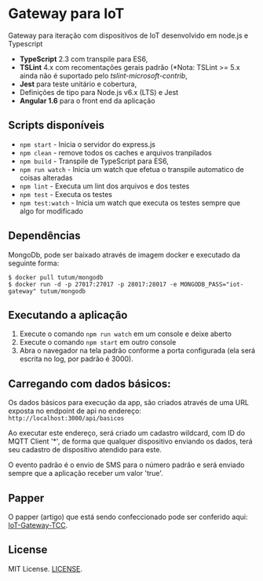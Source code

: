 # Gateway para IoT

Gateway para iteração com dispositivos de IoT desenvolvido em node.js e Typescript

+ **TypeScript** 2.3 com transpile para ES6,
+ **TSLint** 4.x com recomentações gerais padrão (*Nota: TSLint >= 5.x ainda não é suportado pelo _tslint-microsoft-contrib_,
+ **Jest** para teste unitário e cobertura,
+ Definições de tipo para Node.js v6.x (LTS) e Jest
+ **Angular 1.6** para o front end da aplicação

## Scripts disponíveis

+ `npm start` - Inicia o servidor do express.js
+ `npm clean` - remove todos os caches e arquivos tranpilados
+ `npm build` - Transpile de TypeScript para ES6,
+ `npm run watch` - Inicia um watch que efetua o transpile automatico de coisas alteradas
+ `npm lint` - Executa um lint dos arquivos e dos testes
+ `npm test` - Executa os testes
+ `npm test:watch` - Inicia um watch que executa os testes sempre que algo for modificado

## Dependências
MongoDb, pode ser baixado através de imagem docker e executado da seguinte forma:

```
$ docker pull tutum/mongodb
$ docker run -d -p 27017:27017 -p 28017:28017 -e MONGODB_PASS="iot-gateway" tutum/mongodb
```

## Executando a aplicação
1. Execute o comando `npm run watch` em um console e deixe aberto
2. Execute o comando `npm start` em outro console
3. Abra o navegador na tela padrão conforme a porta configurada (ela será escrita no log, por padrão é 3000).

## Carregando com dados básicos:
Os dados básicos para execução da app, são criados através de uma URL exposta no endpoint de api no endereço:
`http://localhost:3000/api/basicos`

Ao executar este endereço, será criado um cadastro wildcard, com ID do MQTT Client '*', de forma que qualquer dispositivo enviando os dados, terá seu cadastro de dispositivo atendido para este.

O evento padrão é o envio de SMS para o número padrão e será enviado sempre que a aplicação receber um valor 'true'.

## Papper
O papper (artigo) que está sendo confeccionado pode ser conferido aqui: [IoT-Gateway-TCC](https://github.com/daniloguimaraes/IoT-Gateway-TCC).

## License
MIT License. [LICENSE](https://github.com/jsynowiec/node-typescript-boilerplate/blob/master/LICENSE).
